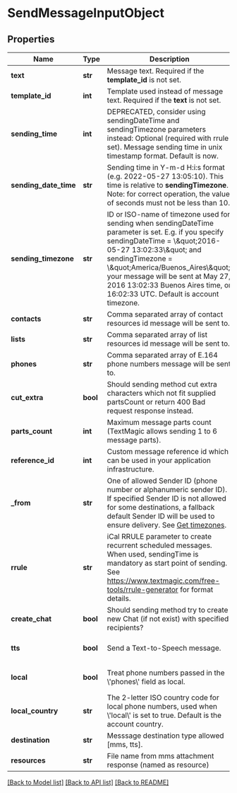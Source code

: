 # SendMessageInputObject

## Properties
Name | Type | Description | Notes
------------ | ------------- | ------------- | -------------
**text** | **str** | Message text. Required if the **template_id** is not set. | [optional] 
**template_id** | **int** | Template used instead of message text. Required if the **text** is not set. | [optional] 
**sending_time** | **int** | DEPRECATED, consider using sendingDateTime and sendingTimezone parameters instead: Optional (required with rrule set). Message sending time in unix timestamp format. Default is now. | [optional] 
**sending_date_time** | **str** | Sending time in Y-m-d H:i:s format (e.g. 2022-05-27 13:05:10). This time is relative to **sendingTimezone**. Note: for correct operation, the value of seconds must not be less than 10. | [optional] 
**sending_timezone** | **str** | ID or ISO-name of timezone used for sending when sendingDateTime parameter is set. E.g. if you specify sendingDateTime &#x3D; \\\&quot;2016-05-27 13:02:33\\\&quot; and sendingTimezone &#x3D; \\\&quot;America/Buenos_Aires\\\&quot;, your message will be sent at May 27, 2016 13:02:33 Buenos Aires time, or 16:02:33 UTC. Default is account timezone. | [optional] 
**contacts** | **str** | Comma separated array of contact resources id message will be sent to. | [optional] 
**lists** | **str** | Comma separated array of list resources id message will be sent to. | [optional] 
**phones** | **str** | Comma separated array of E.164 phone numbers message will be sent to. | [optional] 
**cut_extra** | **bool** | Should sending method cut extra characters which not fit supplied partsCount or return 400 Bad request response instead. | [optional] [default to False]
**parts_count** | **int** | Maximum message parts count (TextMagic allows sending 1 to 6 message parts). | [optional] 
**reference_id** | **int** | Custom message reference id which can be used in your application infrastructure. | [optional] 
**_from** | **str** | One of allowed Sender ID (phone number or alphanumeric sender ID). If specified Sender ID is not allowed for some destinations, a fallback default Sender ID will be used to ensure delivery. See [Get timezones](https://docs.textmagic.com/#tag/Sender-IDs). | [optional] 
**rrule** | **str** | iCal RRULE parameter to create recurrent scheduled messages. When used, sendingTime is mandatory as start point of sending. See https://www.textmagic.com/free-tools/rrule-generator for format details. | [optional] 
**create_chat** | **bool** | Should sending method try to create new Chat (if not exist) with specified recipients? | [optional] [default to False]
**tts** | **bool** | Send a Text-to-Speech message. | [optional] [default to False]
**local** | **bool** | Treat phone numbers passed in the \\&#39;phones\\&#39; field as local. | [optional] [default to False]
**local_country** | **str** | The 2-letter ISO country code for local phone numbers, used when \\&#39;local\\&#39; is set to true. Default is the account country. | [optional] 
**destination** | **str** | Messsage destination type allowed [mms, tts]. | [optional] 
**resources** | **str** | File name from mms attachment response (named as resource) | [optional] 

[[Back to Model list]](../README.md#documentation-for-models) [[Back to API list]](../README.md#documentation-for-api-endpoints) [[Back to README]](../README.md)


